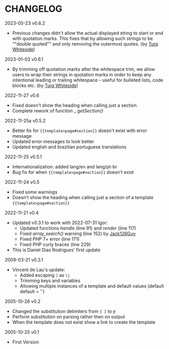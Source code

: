 # CHANGELOG

2023-05-23 v0.6.2
* Previous changes didn't allow the actual displayed string to start or end with quotation marks. This fixes that by allowing such strings to be ""double quoted"" and only removing the outermost quotes. (by [Turq Whiteside](https://github.com/TurqW))

2023-01-03 v0.6.1
* By trimming off quotation marks after the whitespace trim, we allow users to wrap their strings in quotation marks in order to keep any intentional leading or trailing whitespace - useful for bulleted lists, code blocks etc. (by [Turq Whiteside](https://github.com/TurqW))

2022-11-27 v0.6
* Fixed doesn't show the heading when calling just a section
* Complete rework of function _ _getSection()_

2022-11-25a v0.5.2
* Better fix for `{{template>page#section}}` doesn't exist with error message
* Updated error messages to look better
* Updated english and brazilian portuguese translations

2022-11-25 v0.5.1
* Internationalization: added lang/en and lang/pt-br
* Bug fix for when `{{template>page#section}}` doesn't exist

2022-11-24 v0.5
* Fixed some warnings
* Doesn't show the heading when calling just a section of a template `{{template>page#section}}`

2022-11-21 v0.4
* Updated v0.3.1 to work with 2022-07-31 Igor:
  * Updated functions _handle_ (line 91) and _render_ (line 117)
  * Fixed _array_search()_ warning (line 152) by [Jack126Guy](https://github.com/jack126guy)
  * Fixed PHP 7+ error (line 171)
  * Fixed PHP curly braces (line 229)
* This is Daniel Dias Rodrigues' first update

2009-03-21 v0.3.1
* Vincent de Lau's update:
  * Added escaping `|` as `\|`
  * Trimming keys and variables
  * Allowing multiple instances of a template and default values (default default = '')

2005-10-26 v0.2
* Changed the substitution delimiters from `{ }` to `@`
* Perform substitution on parsing rather then on output
* When the template does not exist show a link to create the template

2005-10-25 v0.1
* First Version
